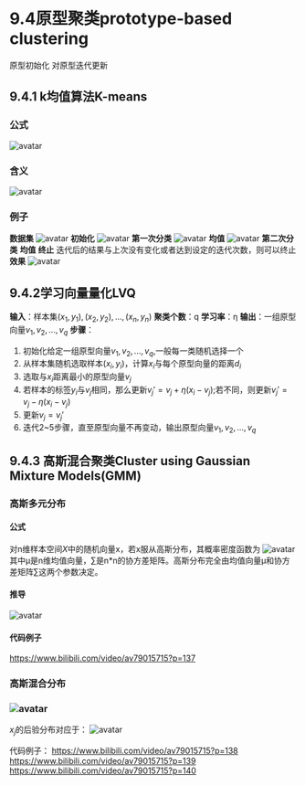 # 9.4原型聚类prototype-based clustering
原型初始化
对原型迭代更新
## 9.4.1 k均值算法K-means
### 公式
![avatar](\k均值.png)
### 含义
![avatar](\含义.png)
### 例子
**数据集**
![avatar](\西瓜数据集.png)
**初始化**
![avatar](\初始化.png)
**第一次分类**
![avatar](\第一次分类.png)
**均值**
![avatar](\均值.png)
**第二次分类**
**均值**
**终止**
迭代后的结果与上次没有变化或者达到设定的迭代次数，则可以终止
**效果**
![avatar](\效果.png)

## 9.4.2学习向量量化LVQ
**输入**：样本集${(x_1,y_1),(x_2,y_2),...,(x_n,y_n)}$
**聚类个数**：q
**学习率**：η
**输出**：一组原型向量${v_1,v_2,...,v_q}$
**步骤**：
1. 初始化给定一组原型向量${v_1,v_2,...,v_q}$,一般每一类随机选择一个
2. 从样本集随机选取样本$(x_i,y_i)$，计算$x_i$与每个原型向量的距离$d_i$
3. 选取与$x_i$距离最小的原型向量$v_j$
4. 若样本的标签$y_i$与$v_j$相同，那么更新$v_j'=v_j+η(x_i-v_j)$;若不同，则更新$v_j'=v_j-η(x_i-v_j)$
5. 更新$v_j=v_j'$
6. 迭代2~5步骤，直至原型向量不再变动，输出原型向量${v_1,v_2,...,v_q}$
## 9.4.3 高斯混合聚类Cluster using Gaussian Mixture Models(GMM)
### 高斯多元分布
#### 公式
对n维样本空间$X$中的随机向量x，若x服从高斯分布，其概率密度函数为
![avatar](\概率密度函数.png)
其中μ是n维均值向量，$\sum$是n*n的协方差矩阵。高斯分布完全由均值向量μ和协方差矩阵$\sum$这两个参数决定。
#### 推导
![avatar](\推导.jpg)
#### 代码例子
https://www.bilibili.com/video/av79015715?p=137
### 高斯混合分布

### ![avatar](\高斯混合分布.png)

$x_j$的后验分布对应于：
![avatar](\后验分布.png)

代码例子：
https://www.bilibili.com/video/av79015715?p=138
https://www.bilibili.com/video/av79015715?p=139
https://www.bilibili.com/video/av79015715?p=140